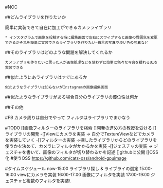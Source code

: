 #NOC

##どんライブラリを作りたいか

簡単に実装できて自在に加工ができるカメラライブラリ

	* インスタグラムで画像を投稿する時に編集画面で左右にスワイプすると画像の雰囲気を変更できるがそれを簡単に実装できるライブラリを作りたい→白黒の写真や淡い色の写真など
	
##そのライブラリはどのような問題を解決してくれるか

	カメラアプリを作りたいと思った人が画像処理などを使わずに簡単に色々な写真を撮れるUIを実装できる
	
##似たようにあライブラリはすでにあるか


	似たようなライブラリは知らないがInstagramの画像編集画面
##似たようなライブラリがある場合自分のライブラリの優位性は何か

	
##その他
	
#FB
カメラ周りは自分でやって
フィルタはライブラリでまかなう

#TODO
	[]画像フィルターのライブラリを検索
	[]開発の進め方の教授を受ける
	[]ライブラリの開発
	-[]Viewにカメラを実装 → 自分でTextureViewなどでカメラを実装していく	-[]フィルターの実装 →探したライブラリからどのライブラリを使うかを決めて、カメラにフィルタがかかるかを実装
	-[]ジェスチャの実装 → ジェスチャを書いて、画像のフィルタが切り替わるかを記述
	[]githubに公開
	[]OSS化
#使うOSS
https://github.com/cats-oss/android-gpuimage

	
#タイムスケジュール
now-15:00 ライブラリ探し & ライブライの選定
15:00-16:00 viewにカメラを実装
16:00-17:00 画像にフィルタを実装
17:00-19:00 ジェスチャと複数のフィルタを実装\